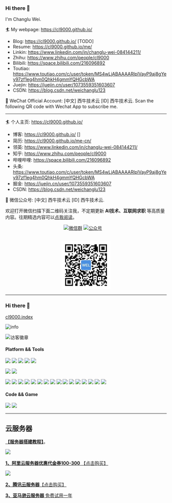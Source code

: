 
### Hi there 👋

I'm Changlu Wei. 

:surfer: My webpage: https://cl9000.github.io/
  + Blog: https://cl9000.github.io/ [TODO]
  + Resume: https://cl9000.github.io/me/
  + Linkin: https://www.linkedin.com/in/changlu-wei-084144211/
  + Zhihu: https://www.zhihu.com/people/cl9000
  + Bilibili: https://space.bilibili.com/216096892
  + Toutiao: https://www.toutiao.com/c/user/token/MS4wLjABAAAARlplVayP9aj8gYey97zf1eg4hm0QhkH4gmmYQHGcbWA
  + Juejin: https://juejin.cn/user/1073559351603607
  + CSDN: https://blog.csdn.net/weichanglu123

:rainbow: WeChat Official Account: [中文] 西牛技术云 [ID] 西牛技术云. Scan the following QR code with Wechat App to subscribe me.

---

:surfer: 个人主页: https://cl9000.github.io/
  + 博客: https://cl9000.github.io/ []
  + 简历: https://cl9000.github.io/me-cn/
  + 领英: https://www.linkedin.com/in/changlu-wei-084144211/
  + 知乎: https://www.zhihu.com/people/cl9000
  + 哔哩哔哩: https://space.bilibili.com/216096892
  + 头条: https://www.toutiao.com/c/user/token/MS4wLjABAAAARlplVayP9aj8gYey97zf1eg4hm0QhkH4gmmYQHGcbWA
  + 掘金: https://juejin.cn/user/1073559351603607
  + CSDN: https://blog.csdn.net/weichanglu123

:rainbow: 微信公众号: [中文] 西牛技术云 [ID] 西牛技术云. 

欢迎打开微信扫描下面二维码关注我，不定期更新 __AI技术、互联网求职__ 等高质量内容。往期精选内容可以[点我阅读](https://cl9000.github.io/)。

<center>
  <a href="#公众号"><img src="https://img.shields.io/badge/weChat-微信群-blue.svg" alt="微信群"></a>
  <a href="#公众号"><img src="https://img.shields.io/badge/%E5%85%AC%E4%BC%97%E5%8F%B7-cl9000-lightgrey.svg" alt="公众号"></a>
  <a href="https://www.zhihu.com/people/cl9000"><img src="https://img.shields.io/badge/zhihu-知乎-informational" alt=""></a>
  <a href="https://space.bilibili.com/216096892"><img src="https://img.shields.io/badge/bilibili-哔哩哔哩-critical" alt=""></a>
  <a href="https://www.toutiao.com/c/user/token/MS4wLjABAAAARlplVayP9aj8gYey97zf1eg4hm0QhkH4gmmYQHGcbWA"><img src="https://img.shields.io/badge/toutiao-头条-9cf" alt=""></a>
  <a href="https://juejin.cn/user/1073559351603607"><img src="https://img.shields.io/badge/juejin-掘金-blue.svg" alt=""></a>
  <a href="https://blog.csdn.net/weichanglu123"><img src="https://img.shields.io/badge/CSDN-CSDN-red" alt=""></a>
</center>
<br />

<a name="微信"></a>
<a name="公众号"></a>
<center>
<img src="wechat_gzh.jpg" alt="QR code" width="30%"/>
</center>

---

### Hi there 👋
<!--
**cl9000/cl9000** is a ✨ _special_ ✨ repository because its `README.md` (this file) appears on your GitHub profile.

Here are some ideas to get you started:

- 🔭 I’m currently working on ...
- 🌱 I’m currently learning ...
- 👯 I’m looking to collaborate on ...
- 🤔 I’m looking for help with ...
- 💬 Ask me about ...
- 📫 How to reach me: ...
- 😄 Pronouns: ...
- ⚡ Fun fact: ...
-->

[cl9000.index](http://cl9000.github.io/)

![info](https://github-readme-stats.vercel.app/api?username=cl9000&show_icons=true&count_private=true&hide=prs&theme=default_repocard)

![访客徽章](https://visitor-badge.glitch.me/badge?page_id=@cl9000.readme)
<!-- ![](http://antzuhl.cn:4000/get/@cl9000.readme) -->

#### Platform && Tools
[![](https://img.shields.io/badge/OS-Arch%20Linux-33aadd?style=flat-square&logo=arch-linux&logoColor=ffffff)](https://www.archlinux.org/)
[![](https://img.shields.io/badge/macOS-Hackintosh-292e33?style=flat-square&logo=apple&logoColor=ffffff)](https://www.tonymacx86.com/)
[![](https://img.shields.io/badge/Windows-10-2376bc?style=flat-square&logo=windows&logoColor=ffffff)](https://www.microsoft.com/windows/get-windows-10)
[![](https://img.shields.io/badge/IDE-Visual%20Studio%20Code-blue?style=flat-square&logo=visual-studio-code&logoColor=ffffff)](https://code.visualstudio.com/)
[![](https://img.shields.io/badge/Intellij-Idea-blue?style=flat-square&logo=intellijidea&logoColor=000000)](https://code.visualstudio.com/)

[![](https://img.shields.io/badge/Honor-V30-f5010c?style=flat-square&logo=huawei&logoColor=ffffff)](https://www.apple.com/)
[![](https://img.shields.io/badge/iPhone-SE-000000?style=flat-square&logo=apple&logoColor=ffffff)](https://www.blackberry.com/)

[![](https://img.shields.io/badge/-Java-007396?style=flat-square&logo=java&logoColor=ffffff)](https://reactjs.org/)
[![](https://img.shields.io/badge/-Spring-6DB33F?style=flat-square&logo=spring&logoColor=white)](https://postcss.org/)
[![](https://img.shields.io/badge/-Docker-2496ED?style=flat-square&logo=docker&logoColor=ffffff)](https://www.docker.com/)
[![](https://img.shields.io/badge/-CSS3-1572B6?style=flat-square&logo=css3&logoColor=white)](https://www.w3.org/Style/CSS/)
[![](https://img.shields.io/badge/-MySQL-003545?style=flat-square&logo=mysql&logoColor=white)](https://mariadb.com/)
[![](https://img.shields.io/badge/-NPM-cb3837?style=flat-square&logo=npm&logoColor=white)](https://npmjs.com/)
[![](https://img.shields.io/badge/-HTML5-E34F26?style=flat-square&logo=html5&logoColor=white)](https://html.spec.whatwg.org/)
[![](https://img.shields.io/badge/-Git-f05032?style=flat-square&logo=git&logoColor=white)](https://git-scm.com/)
[![](https://img.shields.io/badge/-Linux-fcc624?style=flat-square&logo=linux&logoColor=white)](https://www.linuxfoundation.org/)
[![](https://img.shields.io/badge/-JavaScript-f7e018?style=flat-square&logo=javascript&logoColor=white)](https://www.ecma-international.org/)
[![](https://img.shields.io/badge/-Vue.js-4fc08d?style=flat-square&logo=vue.js&logoColor=ffffff)](https://vuejs.org/)
[![](https://img.shields.io/badge/-Node.js-43853d?style=flat-square&logo=node.js&logoColor=ffffff)](https://nodejs.org/)
[![](https://img.shields.io/badge/-Nginx-269539?style=flat-square&logo=nginx&logoColor=ffffff)](https://nginx.org/)
[![](https://img.shields.io/badge/-ElasticSearch-005571?style=flat-square&logo=elasticsearch&logoColor=white)](https://www.typescriptlang.org/)
[![](https://img.shields.io/badge/-Redis-dc382d?style=flat-square&logo=redis&logoColor=white)](https://sass-lang.com/)
[![](https://img.shields.io/badge/-Python-3776AB?style=flat-square&logo=python&logoColor=ffffff)](https://stylus-lang.com/)

#### Code && Game

![](https://img.shields.io/badge/-Nintendo%20Switch-e60012?style=flat-square&logo=nintendo%20switch&logoColor=ffffff)
[![](https://img.shields.io/badge/Steam-171a21?style=flat-square&logo=steam&logoColor=ffffff)](https://steamcommunity.com/id/antzuhl)

---
  
## 云服务器

[**【服务器搭建教程】**](https://github.com/AobingJava/JavaFamily/blob/master/docs/coderLife/%E6%95%99%E4%BD%A0%E5%9C%A8%E6%9C%8D%E5%8A%A1%E5%99%A8%E6%90%AD%E5%BB%BA%E4%B8%AA%E4%BA%BA%E9%9D%A2%E8%AF%95%E9%A1%B9%E7%9B%AE.md)。

<p align="left">
    <a href="https://www.aliyun.com/minisite/goods?userCode=9ouwfh9x" target="_blank">
        <img src="https://klxxcdn.oss-cn-hangzhou.aliyuncs.com/histudy/hrm/media/ali.jpg" width="100"/>
    </a>
</p>

[ **1、阿里云服务器优惠代金券100-300** 【点击购买】](https://www.aliyun.com/minisite/goods?userCode=9ouwfh9x)

<p align="left">
    <a href="https://cloud.tencent.com/act/cps/redirect?redirect=10488&cps_key=016e162717176249376c8016ef9f6186&from=activity" target="_blank">
        <img src="https://cloudcache.tencent-cloud.com/qcloud/portal/kit/images/logo-bg-color.7d46f50f.svg" width="100"/>
    </a>
</p>

[ **2、腾讯云服务器**【点击购买】](https://cloud.tencent.com/act/cps/redirect?redirect=10488&cps_key=016e162717176249376c8016ef9f6186&from=activity)

[ **3、亚马逊云服务器** 免费试用一年](https://aws.amazon.com/cn/?nc2=h_lg)

